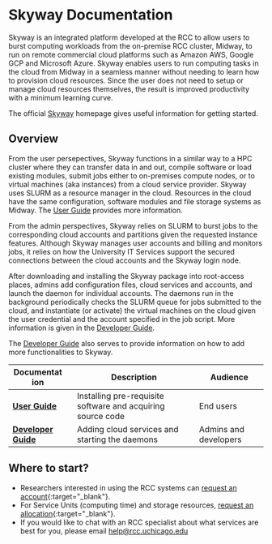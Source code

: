 # Skyway Documentation

Skyway is an integrated platform developed at the RCC to allow users to burst computing workloads from the on-premise RCC cluster, Midway, to run on remote commercial cloud platforms such as Amazon AWS, Google GCP and Microsoft Azure. Skyway enables users to run computing tasks in the cloud from Midway in a seamless manner without needing to learn how to provision cloud resources. Since the user does not need to setup or manage cloud resources themselves, the result is improved productivity with a minimum learning curve.

The official [Skyway](https://cloud-skyway.rcc.uchicago.edu/) homepage gives useful information for getting started.

## Overview

From the user persepectives, Skyway functions in a similar way to a HPC cluster where they can transfer data in and out, compile software or load existing modules, submit jobs either to on-premises compute nodes, or to virtual machines (aka instances) from a cloud service provider. Skyway uses SLURM as a resource manager in the cloud. Resources in the cloud have the same configuration, software modules and file storage systems as Midway. The [User Guide](user_overview.md) provides more information.

From the admin perspectives, Skyway relies on SLURM to burst jobs to the corresponding cloud accounts and partitions given the requested instance features. Although Skyway manages user accounts and billing and monitors jobs, it relies on how the University IT Services support the secured connections between the cloud accounts and the Skyway login node.

After downloading and installing the Skyway package into root-access places, admins add configuration files, cloud services and accounts, and launch the daemon for individual accounts. The daemons run in the background periodically checks the SLURM queue for jobs submitted to the cloud, and instantiate (or activate) the virtual machines on the cloud given the user credential and the account specified in the job script. More information is given in the [Developer Guide](developer_overview.md).

The [Developer Guide](developer_overview.md) also serves to provide information on how to add more functionalities to Skyway.

|  <div style="width:100px">Documentation</div> | Description |  Audience |
| ----------- | ----------- | ----------- |
| **[User Guide](user_overview.md)** | Installing pre-requisite software and acquiring source code | End users |
| **[Developer Guide](developer_overview.md)** | Adding cloud services and starting the daemons | Admins and developers |


## Where to start?

* Researchers interested in using the RCC systems can [request an account](https://rcc.uchicago.edu/accounts-allocations/request-account){:target="_blank"}.  
* For Service Units (computing time) and storage resources, [request an allocation](https://rcc.uchicago.edu/accounts-allocations/request-allocation){:target="_blank"}.  
* If you would like to chat with an RCC specialist about what services are best for you, please email [help@rcc.uchicago.edu](mailto:help@rcc.uchicago.edu)

<!---
## How to use this guide 
Here are a few things to keep in mind as you navigate the user guide:  

* The guide is organized by [system](#overview-of-rccs-hpc-systems); be sure you're in the right section!  
* You will see <img src="img/copy-icon.png" width="22" height="22" /> in the top-right of grey code blocks, which will allow you to **copy** the contents of the block to your clipboard.  

* Try the **search bar** in the top right to quickly find what you're looking for (e.g., search: "GPU").  

* If you come across any content that you think should be **changed or improved** (typo, out-of-date, etc.), please feel free to do any of the following to help make the guide better:
    1. Create an [Issue](https://github.com/rcc-uchicago/user-guide/issues/new){:target="_blank"} on GitHub  
    2. Edit the guide's [markdown source](https://github.com/rcc-uchicago/user-guide){:target="_blank"} directly and submit a [pull request](https://docs.github.com/en/pull-requests/collaborating-with-pull-requests/proposing-changes-to-your-work-with-pull-requests/about-pull-requests){:target="_blank"}  
    3. Email [help@rcc.uchicago.edu](mailto:help@rcc.uchicago.edu)
-->
